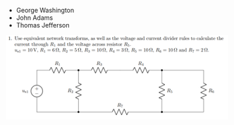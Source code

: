 - George Washington
- John Adams
- Thomas Jefferson



![Piemērs ar bildi](https://raw.githubusercontent.com/tatusmatrix/RTR223f/master/2018_2019/images/CW1_1_1_EN.PNG)
